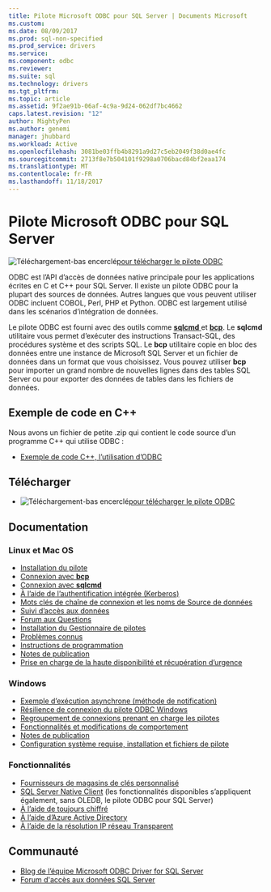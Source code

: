 ```yaml
---
title: Pilote Microsoft ODBC pour SQL Server | Documents Microsoft
ms.custom: 
ms.date: 08/09/2017
ms.prod: sql-non-specified
ms.prod_service: drivers
ms.service: 
ms.component: odbc
ms.reviewer: 
ms.suite: sql
ms.technology: drivers
ms.tgt_pltfrm: 
ms.topic: article
ms.assetid: 9f2ae91b-06af-4c9a-9d24-062df7bc4662
caps.latest.revision: "12"
author: MightyPen
ms.author: genemi
manager: jhubbard
ms.workload: Active
ms.openlocfilehash: 3081be03ffb4b8291a9d27c5eb2049f38d0ae4fc
ms.sourcegitcommit: 2713f8e7b504101f9298a0706bacd84bf2eaa174
ms.translationtype: MT
ms.contentlocale: fr-FR
ms.lasthandoff: 11/18/2017
---
```

# <a name="microsoft-odbc-driver-for-sql-server"></a>Pilote Microsoft ODBC pour SQL Server

![Téléchargement-bas encerclé](../../ssdt/media/download.png)[pour télécharger le pilote ODBC](../sql-connection-libraries.md#anchor-20-drivers-relational-access)

ODBC est l’API d’accès de données native principale pour les applications écrites en C et C++ pour SQL Server. Il existe un pilote ODBC pour la plupart des sources de données. Autres langues que vous peuvent utiliser ODBC incluent COBOL, Perl, PHP et Python. ODBC est largement utilisé dans les scénarios d’intégration de données.

Le pilote ODBC est fourni avec des outils comme [ **sqlcmd** ](../../tools/sqlcmd-utility.md) et [ **bcp**](../../tools/bcp-utility.md). Le **sqlcmd** utilitaire vous permet d’exécuter des instructions Transact-SQL, des procédures système et des scripts SQL. Le **bcp** utilitaire copie en bloc des données entre une instance de Microsoft SQL Server et un fichier de données dans un format que vous choisissez. Vous pouvez utiliser **bcp** pour importer un grand nombre de nouvelles lignes dans des tables SQL Server ou pour exporter des données de tables dans les fichiers de données.  

## <a name="code-example-in-c"></a>Exemple de code en C++

Nous avons un fichier de petite .zip qui contient le code source d’un programme C++ qui utilise ODBC :

- [Exemple de code C++, l’utilisation d’ODBC](../../odbc/reference/sample-odbc-program.md)

## <a name="download"></a>Télécharger

- ![Téléchargement-bas encerclé](../../ssdt/media/download.png)[pour télécharger le pilote ODBC](../sql-connection-libraries.md#anchor-20-drivers-relational-access)

## <a name="documentation"></a>Documentation  

### <a name="linux-and-macos"></a>Linux et Mac OS

- [Installation du pilote](../../connect/odbc/linux-mac/installing-the-microsoft-odbc-driver-for-sql-server.md)
- [Connexion avec **bcp**](../../connect/odbc/linux-mac/connecting-with-bcp.md)
- [Connexion avec **sqlcmd**](../../connect/odbc/linux-mac/connecting-with-sqlcmd.md)
- [À l’aide de l’authentification intégrée (Kerberos)](../../connect/odbc/linux-mac/using-integrated-authentication.md)
- [Mots clés de chaîne de connexion et les noms de Source de données](../../connect/odbc/linux-mac/connection-string-keywords-and-data-source-names-dsns.md)
- [Suivi d’accès aux données](../../connect/odbc/linux-mac/data-access-tracing-with-the-odbc-driver-on-linux.md)
- [Forum aux Questions](../../connect/odbc/linux-mac/frequently-asked-questions-faq-for-odbc-linux.md)
- [Installation du Gestionnaire de pilotes](../../connect/odbc/linux-mac/installing-the-driver-manager.md)
- [Problèmes connus](../../connect/odbc/linux-mac/known-issues-in-this-version-of-the-driver.md)
- [Instructions de programmation](../../connect/odbc/linux-mac/programming-guidelines.md)
- [Notes de publication](../../connect/odbc/linux-mac/release-notes.md)
- [Prise en charge de la haute disponibilité et récupération d’urgence](../../connect/odbc/linux-mac/odbc-driver-on-linux-support-for-high-availability-disaster-recovery.md)

### <a name="windows"></a>Windows

- [Exemple d’exécution asynchrone (méthode de notification)](../../connect/odbc/windows/asynchronous-execution-notification-method-sample.md)
- [Résilience de connexion du pilote ODBC Windows](../../connect/odbc/windows/connection-resiliency-in-the-windows-odbc-driver.md)
- [Regroupement de connexions prenant en charge les pilotes](../../connect/odbc/windows/driver-aware-connection-pooling-in-the-odbc-driver-for-sql-server.md)
- [Fonctionnalités et modifications de comportement](../../connect/odbc/windows/features-of-the-microsoft-odbc-driver-for-sql-server-on-windows.md)
- [Notes de publication](../../connect/odbc/windows/release-notes.md)
- [Configuration système requise, installation et fichiers de pilote](../../connect/odbc/windows/system-requirements-installation-and-driver-files.md)

### <a name="features"></a>Fonctionnalités

- [Fournisseurs de magasins de clés personnalisé](../../connect/odbc/custom-keystore-providers.md)
- [SQL Server Native Client](../../relational-databases/native-client/features/sql-server-native-client-features.md) (les fonctionnalités disponibles s’appliquent également, sans OLEDB, le pilote ODBC pour SQL Server)
- [À l’aide de toujours chiffré](../../connect/odbc/using-always-encrypted-with-the-odbc-driver.md)
- [À l’aide d’Azure Active Directory](../../connect/odbc/using-azure-active-directory.md)
- [À l’aide de la résolution IP réseau Transparent](../../connect/odbc/using-transparent-network-ip-resolution.md)

## <a name="community"></a>Communauté  
- [Blog de l’équipe Microsoft ODBC Driver for SQL Server](http://blogs.msdn.com/sqlnativeclient/default.aspx)  
- [Forum d'accès aux données SQL Server](http://social.technet.microsoft.com/Forums/en/sqldataaccess/threads)  
